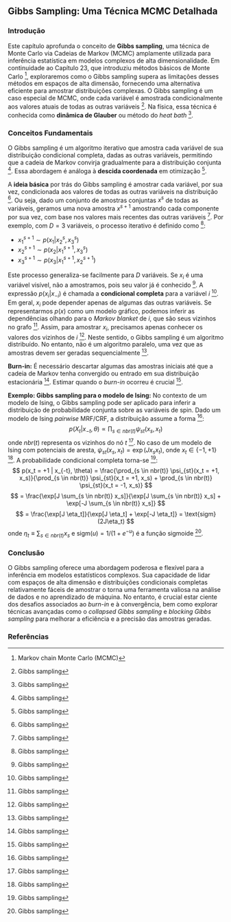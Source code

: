 ## Gibbs Sampling: Uma Técnica MCMC Detalhada

### Introdução
Este capítulo aprofunda o conceito de **Gibbs sampling**, uma técnica de Monte Carlo via Cadeias de Markov (MCMC) amplamente utilizada para inferência estatística em modelos complexos de alta dimensionalidade. Em continuidade ao Capítulo 23, que introduziu métodos básicos de Monte Carlo [^1], exploraremos como o Gibbs sampling supera as limitações desses métodos em espaços de alta dimensão, fornecendo uma alternativa eficiente para amostrar distribuições complexas. O Gibbs sampling é um caso especial de MCMC, onde cada variável é amostrada condicionalmente aos valores atuais de todas as outras variáveis [^2]. Na física, essa técnica é conhecida como **dinâmica de Glauber** ou método do *heat bath* [^2].

### Conceitos Fundamentais

O Gibbs sampling é um algoritmo iterativo que amostra cada variável de sua distribuição condicional completa, dadas as outras variáveis, permitindo que a cadeia de Markov convirja gradualmente para a distribuição conjunta [^2]. Essa abordagem é análoga à **descida coordenada** em otimização [^2].

A **ideia básica** por trás do Gibbs sampling é amostrar cada variável, por sua vez, condicionada aos valores de todas as outras variáveis na distribuição [^2]. Ou seja, dado um conjunto de amostras conjuntas $x^s$ de todas as variáveis, geramos uma nova amostra $x^{s+1}$ amostrando cada componente por sua vez, com base nos valores mais recentes das outras variáveis [^2]. Por exemplo, com $D = 3$ variáveis, o processo iterativo é definido como [^2]:
*   $x_1^{s+1} \sim p(x_1 | x_2^s, x_3^s)$
*   $x_2^{s+1} \sim p(x_2 | x_1^{s+1}, x_3^s)$
*   $x_3^{s+1} \sim p(x_3 | x_1^{s+1}, x_2^{s+1})$

Este processo generaliza-se facilmente para $D$ variáveis. Se $x_i$ é uma variável visível, não a amostramos, pois seu valor já é conhecido [^2]. A expressão $p(x_i | x_{-i})$ é chamada a **condicional completa** para a variável $i$ [^2]. Em geral, $x_i$ pode depender apenas de algumas das outras variáveis. Se representarmos $p(x)$ como um modelo gráfico, podemos inferir as dependências olhando para o *Markov blanket* de $i$, que são seus vizinhos no grafo [^2]. Assim, para amostrar $x_i$, precisamos apenas conhecer os valores dos vizinhos de $i$ [^2]. Neste sentido, o Gibbs sampling é um algoritmo distribuído. No entanto, não é um algoritmo paralelo, uma vez que as amostras devem ser geradas sequencialmente [^2].

**Burn-in:** É necessário descartar algumas das amostras iniciais até que a cadeia de Markov tenha convergido ou entrado em sua distribuição estacionária [^2]. Estimar quando o *burn-in* ocorreu é crucial [^2].

**Exemplo: Gibbs sampling para o modelo de Ising:**
No contexto de um modelo de Ising, o Gibbs sampling pode ser aplicado para inferir a distribuição de probabilidade conjunta sobre as variáveis de spin. Dado um modelo de Ising *pairwise* MRF/CRF, a distribuição assume a forma [^2]:
$$ p(X_t | x_{-t}, \theta) \propto \prod_{s \in nbr(t)} \psi_{st}(x_s, x_t) $$
onde $nbr(t)$ representa os vizinhos do nó $t$ [^2]. No caso de um modelo de Ising com potenciais de aresta, $\psi_{st}(x_s, x_t) = \exp(J x_s x_t)$, onde $x_t \in \{-1, +1\}$ [^2]. A probabilidade condicional completa torna-se [^3]:
$$ p(x_t = +1 | x_{-t}, \theta) = \frac{\prod_{s \in nbr(t)} \psi_{st}(x_t = +1, x_s)}{\prod_{s \in nbr(t)} \psi_{st}(x_t = +1, x_s) + \prod_{s \in nbr(t)} \psi_{st}(x_t = -1, x_s)} $$
$$ = \frac{\exp[J \sum_{s \in nbr(t)} x_s]}{\exp[J \sum_{s \in nbr(t)} x_s] + \exp[-J \sum_{s \in nbr(t)} x_s]} $$
$$ = \frac{\exp[J \eta_t]}{\exp[J \eta_t] + \exp[-J \eta_t]} = \text{sigm}(2J\eta_t) $$
onde $\eta_t \equiv \sum_{s \in nbr(t)} x_s$ e $\text{sigm}(u) = 1/(1 + e^{-u})$ é a função sigmoide [^3].

### Conclusão

O Gibbs sampling oferece uma abordagem poderosa e flexível para a inferência em modelos estatísticos complexos. Sua capacidade de lidar com espaços de alta dimensão e distribuições condicionais completas relativamente fáceis de amostrar o torna uma ferramenta valiosa na análise de dados e no aprendizado de máquina. No entanto, é crucial estar ciente dos desafios associados ao *burn-in* e à convergência, bem como explorar técnicas avançadas como o *collapsed Gibbs sampling* e *blocking Gibbs sampling* para melhorar a eficiência e a precisão das amostras geradas.

### Referências
[^1]: Markov chain Monte Carlo (MCMC)
[^2]: Gibbs sampling
[^3]: Gibbs sampling
<!-- END -->